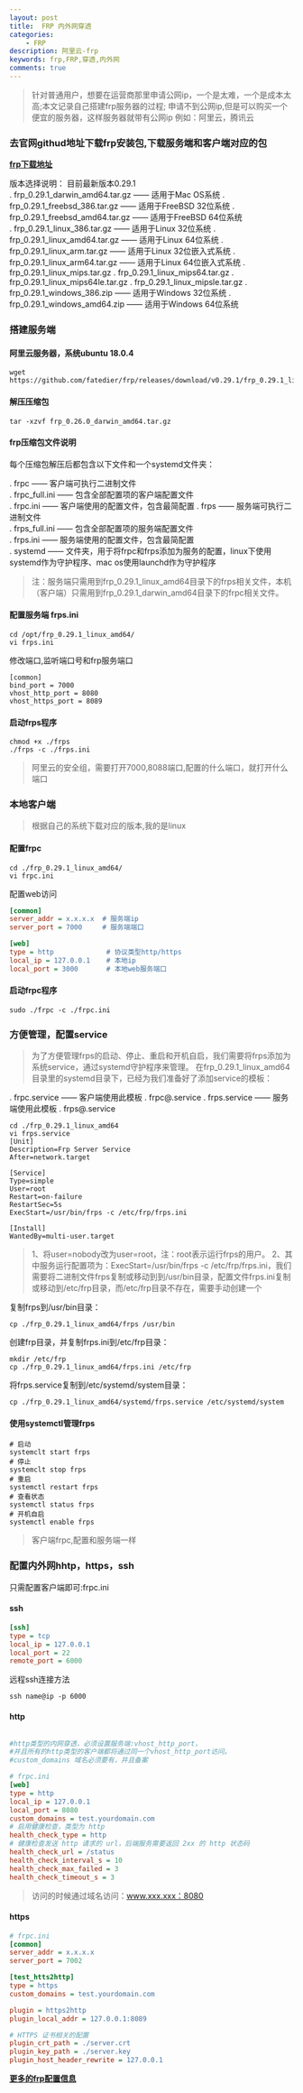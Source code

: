 ```yaml
---
layout: post
title:  FRP 内外网穿透
categories:
    - FRP
description: 阿里云-frp
keywords: frp,FRP,穿透,内外网
comments: true
---
```


> 针对普通用户，想要在运营商那里申请公网ip，一个是太难，一个是成本太高;本文记录自己搭建frp服务器的过程;
> 申请不到公网ip,但是可以购买一个便宜的服务器，这样服务器就带有公网ip
> 例如：阿里云，腾讯云

### 去官网githud地址下载frp安装包,下载服务端和客户端对应的包     

**[frp下载地址](https://github.com/fatedier/frp/releases)** 

版本选择说明： 目前最新版本0.29.1        
. frp_0.29.1_darwin_amd64.tar.gz —— 适用于Mac OS系统 
. frp_0.29.1_freebsd_386.tar.gz —— 适用于FreeBSD 32位系统 
. frp_0.29.1_freebsd_amd64.tar.gz —— 适用于FreeBSD 64位系统   
. frp_0.29.1_linux_386.tar.gz —— 适用于Linux 32位系统
. frp_0.29.1_linux_amd64.tar.gz —— 适用于Linux 64位系统
. frp_0.29.1_linux_arm.tar.gz —— 适用于Linux 32位嵌入式系统
. frp_0.29.1_linux_arm64.tar.gz —— 适用于Linux 64位嵌入式系统
. frp_0.29.1_linux_mips.tar.gz
. frp_0.29.1_linux_mips64.tar.gz
. frp_0.29.1_linux_mips64le.tar.gz
. frp_0.29.1_linux_mipsle.tar.gz
. frp_0.29.1_windows_386.zip —— 适用于Windows 32位系统
. frp_0.29.1_windows_amd64.zip —— 适用于Windows 64位系统

### 搭建服务端

#### 阿里云服务器，系统ubuntu 18.0.4  
```shell script
wget https://github.com/fatedier/frp/releases/download/v0.29.1/frp_0.29.1_linux_amd64.tar.gz
```
#### 解压压缩包   
```shell script
tar -xzvf frp_0.26.0_darwin_amd64.tar.gz
```

#### frp压缩包文件说明    
 
每个压缩包解压后都包含以下文件和一个systemd文件夹：

. frpc —— 客户端可执行二进制文件   
. frpc_full.ini —— 包含全部配置项的客户端配置文件  
. frpc.ini —— 客户端使用的配置文件，包含最简配置 
. frps —— 服务端可执行二进制文件   
. frps_full.ini —— 包含全部配置项的服务端配置文件  
. frps.ini —— 服务端使用的配置文件，包含最简配置     
. systemd —— 文件夹，用于将frpc和frps添加为服务的配置，linux下使用systemd作为守护程序、mac os使用launchd作为守护程序   

>注：服务端只需用到frp_0.29.1_linux_amd64目录下的frps相关文件，本机（客户端）只需用到frp_0.29.1_darwin_amd64目录下的frpc相关文件。    

#### 配置服务端 frps.ini
```shell script
cd /opt/frp_0.29.1_linux_amd64/
vi frps.ini
```

修改端口,监听端口号和frp服务端口
```shell script
[common]
bind_port = 7000
vhost_http_port = 8080
vhost_https_port = 8089
```

#### 启动frps程序
```shell script
chmod +x ./frps
./frps -c ./frps.ini
```

> 阿里云的安全组，需要打开7000,8088端口,配置的什么端口，就打开什么端口

### 本地客户端   

> 根据自己的系统下载对应的版本,我的是linux

#### 配置frpc 
```shell script
cd ./frp_0.29.1_linux_amd64/
vi frpc.ini
```

配置web访问
```ini
[common]
server_addr = x.x.x.x  # 服务端ip
server_port = 7000     # 服务端端口

[web]
type = http             # 协议类型http/https
local_ip = 127.0.0.1    # 本地ip
local_port = 3000       # 本地web服务端口
```

#### 启动frpc程序   
```shell script
sudo ./frpc -c ./frpc.ini
```

### 方便管理，配置service  

> 为了方便管理frps的启动、停止、重启和开机自启，我们需要将frps添加为系统service，通过systemd守护程序来管理。
> 在frp_0.29.1_linux_amd64目录里的systemd目录下，已经为我们准备好了添加service的模板：

. frpc.service          —— 客户端使用此模板
. frpc@.service
. frps.service          —— 服务端使用此模板
. frps@.service    

```shell script
cd ./frp_0.29.1_linux_amd64
vi frps.service
[Unit]
Description=Frp Server Service
After=network.target

[Service]
Type=simple
User=root
Restart=on-failure
RestartSec=5s
ExecStart=/usr/bin/frps -c /etc/frp/frps.ini

[Install]
WantedBy=multi-user.target
``` 
> 1、将user=nobody改为user=root，注：root表示运行frps的用户。
> 2、其中服务运行配置项为：ExecStart=/usr/bin/frps -c /etc/frp/frps.ini，我们需要将二进制文件frps复制或移动到到/usr/bin目录，配置文件frps.ini复制或移动到/etc/frp目录，而/etc/frp目录不存在，需要手动创建一个

复制frps到/usr/bin目录：  
```shell script
cp ./frp_0.29.1_linux_amd64/frps /usr/bin
```
创建frp目录，并复制frps.ini到/etc/frp目录： 
```shell script
mkdir /etc/frp
cp ./frp_0.29.1_linux_amd64/frps.ini /etc/frp
```
将frps.service复制到/etc/systemd/system目录：  
```shell script
cp ./frp_0.29.1_linux_amd64/systemd/frps.service /etc/systemd/system
```  

#### 使用systemctl管理frps

```shell script
# 启动
systemclt start frps
# 停止
systemclt stop frps
# 重启
systemctl restart frps
# 查看状态
systemctl status frps
# 开机自启
systemctl enable frps
```
> 客户端frpc,配置和服务端一样  

### 配置内外网hhtp，https，ssh

只需配置客户端即可:frpc.ini  
#### ssh    
```ini
[ssh]
type = tcp
local_ip = 127.0.0.1
local_port = 22
remote_port = 6000
``` 
远程ssh连接方法   
```shell script
ssh name@ip -p 6000
```
#### http
```ini

#http类型的内网穿透，必须设置服务端:vhost_http_port，  
#并且所有的http类型的客户端都将通过同一个vhost_http_port访问。  
#custom_domains 域名必须要有，并且备案    

# frpc.ini
[web]
type = http
local_ip = 127.0.0.1
local_port = 8080
custom_domains = test.yourdomain.com
# 启用健康检查，类型为 http
health_check_type = http
# 健康检查发送 http 请求的 url，后端服务需要返回 2xx 的 http 状态码
health_check_url = /status
health_check_interval_s = 10
health_check_max_failed = 3
health_check_timeout_s = 3
``` 
> 访问的时候通过域名访问：www.xxx.xxx：8080

#### https 
```ini
# frpc.ini
[common]
server_addr = x.x.x.x
server_port = 7002

[test_htts2http]
type = https
custom_domains = test.yourdomain.com

plugin = https2http
plugin_local_addr = 127.0.0.1:8089

# HTTPS 证书相关的配置
plugin_crt_path = ./server.crt  
plugin_key_path = ./server.key
plugin_host_header_rewrite = 127.0.0.1
```


**[更多的frp配置信息](https://gitee.com/wefeng/frp)**